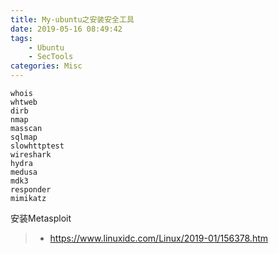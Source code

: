 ```yaml
---
title: My-ubuntu之安装安全工具
date: 2019-05-16 08:49:42
tags:  
	- Ubuntu
	- SecTools
categories: Misc
---
```


```
whois
whtweb
dirb
nmap
masscan
sqlmap
slowhttptest
wireshark
hydra
medusa
mdk3
responder
mimikatz
```

安装Metasploit

> - https://www.linuxidc.com/Linux/2019-01/156378.htm

